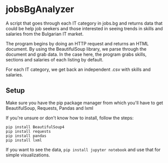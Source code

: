 # jobsBgAnalyzer
A script that goes through each IT category in jobs.bg and returns data that could be help job seekers and those interested in seeing trends in skills and salaries from the Bulgarian IT market.

The program begins by doing an HTTP request and returns an HTML document. By using the BeautifulSoup library, we parse through the document and grab data. In the case here, the program grabs skills, sections and salaries of each listing by default.

For each IT category, we get back an independent .csv  with skills and salaries.

## Setup
Make sure you have the pip package manager from which you'll have to get BeautifulSoup, Requests, Pandas and lxml

If you're unsure or don't know how to install, follow the steps:
```
pip install BeautifulSoup4
pip install requests
pip install pandas
pip install lxml
```
If you want to see the data, ```pip install jupyter notebook``` and use that for simple visualizations.
